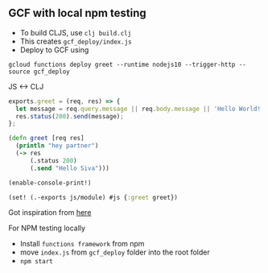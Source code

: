 ## GCF with local npm testing

- To build CLJS, use `clj build.clj`
- This creates `gcf_deploy/index.js`
- Deploy to GCF using

```shell
gcloud functions deploy greet --runtime nodejs10 --trigger-http --source gcf_deploy
```

JS <-> CLJ

```js
exports.greet = (req, res) => {
  let message = req.query.message || req.body.message || 'Hello World!';
  res.status(200).send(message);
};
```

```clj
(defn greet [req res]
  (println "hey partner")
  (-> res
      (.status 200)
      (.send "Hello Siva")))

(enable-console-print!)

(set! (.-exports js/module) #js {:greet greet})

```


Got inspiration from [here](https://blog.colinwilliams.name/clojure/2017/05/13/clojurescript-on-google-cloud-functions.html)


For NPM testing locally

- Install `functions framework` from npm
- move `index.js` from `gcf_deploy` folder into the root folder
- `npm start`
